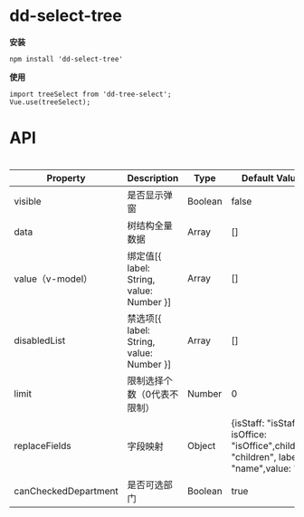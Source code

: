 # dd-select-tree

**安装**

```
npm install 'dd-select-tree'
```

**使用**

```
import treeSelect from 'dd-tree-select';
Vue.use(treeSelect);
```

<h1>API<h1>

| Property             | Description                               | Type    | Default Value                                                |
| -------------------- | ----------------------------------------- | ------- | ------------------------------------------------------------ |
| visible              | 是否显示弹窗                              | Boolean | false                                                        |
| data                 | 树结构全量数据                            | Array   | []                                                           |
| value（v-model）     | 绑定值[{ label: String,  value: Number }] | Array   | []                                                           |
| disabledList         | 禁选项[{ label: String,  value: Number }] | Array   | []                                                           |
| limit                | 限制选择个数（0代表不限制）               | Number  | 0                                                            |
| replaceFields        | 字段映射                                  | Object  | {isStaff: "isStaff",  isOffice: "isOffice",children: "children",                    label: "name",value: 'id'} |
| canCheckedDepartment | 是否可选部门                              | Boolean | true                                                         |



